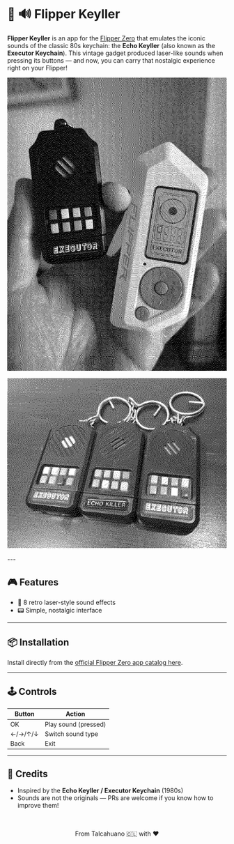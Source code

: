 # 🔫 🔊 Flipper Keyller

**Flipper Keyller** is an app for the [Flipper Zero](https://flipperzero.one/) that emulates the iconic sounds of the classic 80s keychain: the **Echo Keyller** (also known as the **Executor Keychain**). This vintage gadget produced laser-like sounds when pressing its buttons — and now, you can carry that nostalgic experience right on your Flipper!

<p align='center'>
<img src="./docs/portada.png" />
</p>


<p align='center'>
<img src="./docs/Keychain-Executor.png" />
</p>
---

## 🎮 Features

- 🎵 8 retro laser-style sound effects  
- 📟 Simple, nostalgic interface  

---

## 📦 Installation

Install directly from the [official Flipper Zero app catalog here](https://lab.flipper.net/apps/executor_keychain).

---

## 🕹️ Controls

| Button  | Action                  |
|---------|-------------------------|
| OK      | Play sound (pressed)              |
| ←/→/↑/↓ | Switch sound type       |
| Back    | Exit                    |

---

## 👾 Credits

- Inspired by the **Echo Keyller / Executor Keychain** (1980s)  
- Sounds are not the originals — PRs are welcome if you know how to improve them!

<p align='center'>
<br />
<br />
From Talcahuano 🇨🇱 with ❤  
</p> 
